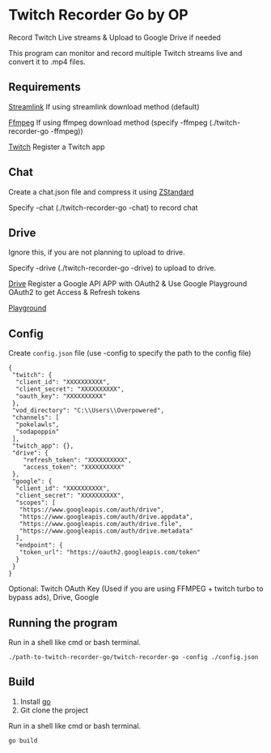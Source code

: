 # Twitch Recorder Go by OP

Record Twitch Live streams & Upload to Google Drive if needed

This program can monitor and record multiple Twitch streams live and convert it to .mp4 files.

## Requirements

[Streamlink](https://streamlink.github.io/) If using streamlink download method (default)

[Ffmpeg](https://ffmpeg.org/) If using ffmpeg download method (specify -ffmpeg (./twitch-recorder-go -ffmpeg))

[Twitch](https://dev.twitch.tv/console) Register a Twitch app

## Chat
Create a chat.json file and compress it using [ZStandard](https://github.com/facebook/zstd)

Specify -chat (./twitch-recorder-go -chat) to record chat

## Drive

Ignore this, if you are not planning to upload to drive.

Specify -drive (./twitch-recorder-go -drive) to upload to drive.

[Drive](https://developers.google.com/drive/api/v3/enable-drive-api) Register a Google API APP with OAuth2 & Use Google Playground OAuth2 to get Access & Refresh tokens

[Playground](https://developers.google.com/oauthplayground/)

## Config

Create `config.json` file (use -config to specify the path to the config file)

```properties
{
 "twitch": {
  "client_id": "XXXXXXXXXX",
  "client_secret": "XXXXXXXXXX",
  "oauth_key": "XXXXXXXXXX"
 },
 "vod_directory": "C:\\Users\\Overpowered",
 "channels": [
  "pokelawls",
  "sodapoppin"
 ],
 "twitch_app": {},
 "drive": {
    "refresh_token": "XXXXXXXXXX",
    "access_token": "XXXXXXXXXX"
 },
 "google": {
  "client_id": "XXXXXXXXXX",
  "client_secret": "XXXXXXXXXX",
  "scopes": [
   "https://www.googleapis.com/auth/drive",
   "https://www.googleapis.com/auth/drive.appdata",
   "https://www.googleapis.com/auth/drive.file",
   "https://www.googleapis.com/auth/drive.metadata"
  ],
  "endpoint": {
   "token_url": "https://oauth2.googleapis.com/token"
  }
 }
}
```

Optional: Twitch OAuth Key (Used if you are using FFMPEG + twitch turbo to bypass ads), Drive, Google

## Running the program

Run in a shell like cmd or bash terminal.

```shell script
./path-to-twitch-recorder-go/twitch-recorder-go -config ./config.json
```

## Build

1. Install [go](https://golang.org/dl/)
2. Git clone the project

Run in a shell like cmd or bash terminal.

```shell script
go build
```